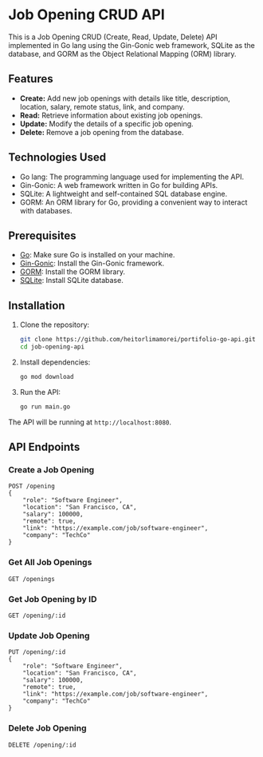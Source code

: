 # Job Opening CRUD API

This is a Job Opening CRUD (Create, Read, Update, Delete) API implemented in Go lang using the Gin-Gonic web framework, SQLite as the database, and GORM as the Object Relational Mapping (ORM) library.

## Features

- **Create:** Add new job openings with details like title, description, location, salary, remote status, link, and company.
- **Read:** Retrieve information about existing job openings.
- **Update:** Modify the details of a specific job opening.
- **Delete:** Remove a job opening from the database.

## Technologies Used

- Go lang: The programming language used for implementing the API.
- Gin-Gonic: A web framework written in Go for building APIs.
- SQLite: A lightweight and self-contained SQL database engine.
- GORM: An ORM library for Go, providing a convenient way to interact with databases.

## Prerequisites

- [Go](https://golang.org/dl/): Make sure Go is installed on your machine.
- [Gin-Gonic](https://github.com/gin-gonic/gin): Install the Gin-Gonic framework.
- [GORM](https://gorm.io/docs/): Install the GORM library.
- [SQLite](https://www.sqlite.org/download.html): Install SQLite database.

## Installation

1. Clone the repository:

    ```bash
    git clone https://github.com/heitorlimamorei/portifolio-go-api.git
    cd job-opening-api
    ```

2. Install dependencies:

    ```bash
    go mod download
    ```

3. Run the API:

    ```bash
    go run main.go
    ```

The API will be running at `http://localhost:8080`.

## API Endpoints

### Create a Job Opening

```http
POST /opening
{
    "role": "Software Engineer",
    "location": "San Francisco, CA",
    "salary": 100000,
    "remote": true,
    "link": "https://example.com/job/software-engineer",
    "company": "TechCo"
}
```

### Get All Job Openings

```http
GET /openings
```

### Get Job Opening by ID

```http
GET /opening/:id
```

### Update Job Opening

```http
PUT /opening/:id
{
    "role": "Software Engineer",
    "location": "San Francisco, CA",
    "salary": 100000,
    "remote": true,
    "link": "https://example.com/job/software-engineer",
    "company": "TechCo"
}
```

### Delete Job Opening

```http
DELETE /opening/:id
```